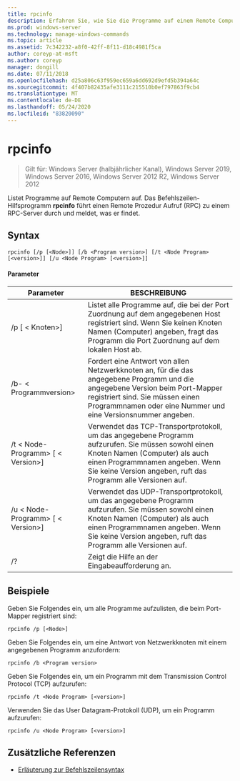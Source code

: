 ```yaml
---
title: rpcinfo
description: Erfahren Sie, wie Sie die Programme auf einem Remote Computer auflisten.
ms.prod: windows-server
ms.technology: manage-windows-commands
ms.topic: article
ms.assetid: 7c342232-a8f0-42ff-8f11-d18c4981f5ca
author: coreyp-at-msft
ms.author: coreyp
manager: dongill
ms.date: 07/11/2018
ms.openlocfilehash: d25a806c63f959ec659a6dd692d9efd5b394a64c
ms.sourcegitcommit: 4f407b82435afe3111c215510b0ef797863f9cb4
ms.translationtype: MT
ms.contentlocale: de-DE
ms.lasthandoff: 05/24/2020
ms.locfileid: "83820090"
---
```

# <a name="rpcinfo"></a>rpcinfo

> Gilt für: Windows Server (halbjährlicher Kanal), Windows Server 2019, Windows Server 2016, Windows Server 2012 R2, Windows Server 2012

Listet Programme auf Remote Computern auf. Das Befehlszeilen-Hilfsprogramm **rpcinfo** führt einen Remote Prozedur Aufruf (RPC) zu einem RPC-Server durch und meldet, was er findet.

## <a name="syntax"></a>Syntax
```
rpcinfo [/p [<Node>]] [/b <Program version>] [/t <Node Program> [<version>]] [/u <Node Program> [<version>]]
```

#### <a name="parameters"></a>Parameter
|Parameter|BESCHREIBUNG|
|-------|--------|
|/p [ \< Knoten>]|Listet alle Programme auf, die bei der Port Zuordnung auf dem angegebenen Host registriert sind. Wenn Sie keinen Knoten Namen (Computer) angeben, fragt das Programm die Port Zuordnung auf dem lokalen Host ab.|
|/b- \< Programmversion>|Fordert eine Antwort von allen Netzwerkknoten an, für die das angegebene Programm und die angegebene Version beim Port-Mapper registriert sind. Sie müssen einen Programmnamen oder eine Nummer und eine Versionsnummer angeben.|
|/t \< Node-Programm> [ \< Version>]|Verwendet das TCP-Transportprotokoll, um das angegebene Programm aufzurufen. Sie müssen sowohl einen Knoten Namen (Computer) als auch einen Programmnamen angeben. Wenn Sie keine Version angeben, ruft das Programm alle Versionen auf.|
|/u \< Node-Programm> [ \< Version>]|Verwendet das UDP-Transportprotokoll, um das angegebene Programm aufzurufen. Sie müssen sowohl einen Knoten Namen (Computer) als auch einen Programmnamen angeben. Wenn Sie keine Version angeben, ruft das Programm alle Versionen auf.|
|/?|Zeigt die Hilfe an der Eingabeaufforderung an.|

## <a name="examples"></a>Beispiele
Geben Sie Folgendes ein, um alle Programme aufzulisten, die beim Port-Mapper registriert sind:
```
rpcinfo /p [<Node>]
```
Geben Sie Folgendes ein, um eine Antwort von Netzwerkknoten mit einem angegebenen Programm anzufordern:
```
rpcinfo /b <Program version>
```
Geben Sie Folgendes ein, um ein Programm mit dem Transmission Control Protocol (TCP) aufzurufen:
```
rpcinfo /t <Node Program> [<version>]
```
Verwenden Sie das User Datagram-Protokoll (UDP), um ein Programm aufzurufen:
```
rpcinfo /u <Node Program> [<version>]
```

## <a name="additional-references"></a>Zusätzliche Referenzen
- [Erläuterung zur Befehlszeilensyntax](command-line-syntax-key.md)
